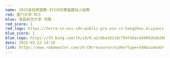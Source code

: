 ```yaml
---
name: 2025高校联盟赛-3V3对抗赛福建站小组赛
red: 厦门大学 RCS
blue: 南昌航空大学 洪鹰
red_score: 1
red_logo: https://terra-cn-oss-cdn-public-pro.oss-cn-hangzhou.aliyuncs.com/b2a076471c6c4b72b574a977334d3e05/04926f4b-2f6d-4691-b45d-502cc1e11f34?x-oss-process=image/resize,h_64,m_lfit
blue_score: 1
blue_logo: https://th.bing.com/th/id/R.a2c8ba1811dc794f45ec4d9092bde286?rik=wsTuRjHOVh7wFA&riu=http%3a%2f%2fpic.baike.soso.com%2fugc%2fbaikepic2%2f48522%2f20161027203857-460883306.jpg%2f300&ehk=M7uFYwzWD2CdlMeVhsGUlj%2fjJrq9aamAYe9LwCwRRu4%3d&risl=&pid=ImgRaw&r=0
date: 2025-03-22 14:10
link: https://www.robomaster.com/zh-CN/resource/video?type=548&videoUrl=https%3A%2F%2Fvod.robomaster.com%2Fvideo%2F475b0ff1-195bc99d00c-0006-a66d-d2f-76fb4.mp4&zoneType=548
---
```

